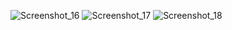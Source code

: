 ![Screenshot_16](https://github.com/AlexeiStarikow/Containerization_lesson4/assets/121572380/c4343f22-c19d-45dc-af2e-c528de7e7c8a)
![Screenshot_17](https://github.com/AlexeiStarikow/Containerization_lesson4/assets/121572380/9049ee95-8553-46b6-9bda-77e714d69e64)
![Screenshot_18](https://github.com/AlexeiStarikow/Containerization_lesson4/assets/121572380/0e7c5ed4-f3ec-44b0-840b-af0903ee011b)
